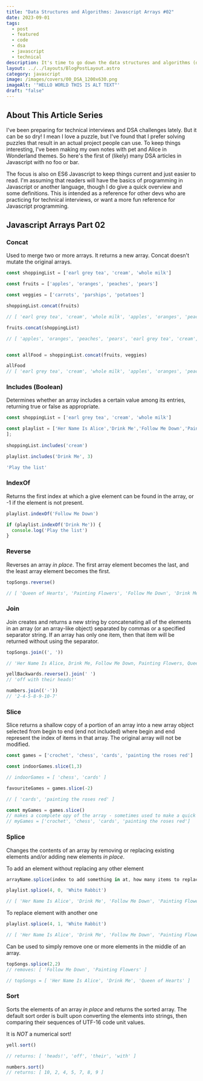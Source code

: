 ```yaml
---
title: "Data Structures and Algorithms: Javascript Arrays #02"
date: 2023-09-01
tags:
  - post
  - featured
  - code
  - dsa
  - javascript
  - technical
description: It's time to go down the data structures and algorithms (dsa) rabbit hole. But let's make things more fun - no "foo" and "bar" here! This is a series of pet and Alice in Wonderland themed DSA articles. We're starting with the basics of arrays in Javascript.
layout: ../../layouts/BlogPostLayout.astro
category: javascript
image: /images/covers/00_DSA_1200x630.png
imageAlt: '"HELLO WORLD THIS IS ALT TEXT"'
draft: "false"
---
```

## About This Article Series

I've been preparing for technical interviews and DSA challenges lately. But it can be so dry! I mean I love a puzzle, but I've found that I prefer solving puzzles that result in an actual project people can use. To keep things interesting, I've been making my own notes with pet and Alice in Wonderland themes. So here's the first of (likely) many DSA articles in Javascript with no foo or bar. 

The focus is also on ES6 Javascript to keep things current and just easier to read. I'm assuming that readers will have the basics of programming in Javascript or another language, though I do give a quick overview and some definitions. This is intended as a reference for other devs who are practicing for technical interviews, or want a more fun reference for Javascript programming.

## Javascript Arrays Part 02
### Concat
Used to merge two or more arrays. It returns a new array. Concat doesn't mutate the original arrays.

```js
const shoppingList = ['earl grey tea', 'cream', 'whole milk']

const fruits = ['apples', 'oranges', 'peaches', 'pears']

const veggies = ['carrots', 'parships', 'potatoes']

shoppingList.concat(fruits)

// [ 'earl grey tea', 'cream', 'whole milk', 'apples', 'oranges', 'peaches', 'pears' ]

fruits.concat(shoppingList)

// [ 'apples', 'oranges', 'peaches', 'pears', 'earl grey tea', 'cream', 'whole milk' ]


const allFood = shoppingList.concat(fruits, veggies)

allFood
// [ 'earl grey tea', 'cream', 'whole milk', 'apples', 'oranges', 'peaches', 'pears', 'carrots', 'parships', 'potatoes' ]
```

### Includes (Boolean)

Determines whether an array includes a certain value among its entries, returning true or false as appropriate.

```js
const shoppingList = ['earl grey tea', 'cream', 'whole milk']

const playlist = ['Her Name Is Alice','Drink Me','Follow Me Down','Painting Flowers','Queen of Hearts'
];
 
shoppingList.includes('cream')

playlist.includes('Drink Me', 3)

'Play the list'
```

### IndexOf

Returns the first index at which a give element can be found in the array, or -1 if the element is not present.

```js
playlist.indexOf('Follow Me Down')

if (playlist.indexOf('Drink Me')) {
  console.log('Play the list')
}
```

### Reverse

Reverses an array *in place*. The first array element becomes the last, and the least array element becomes the first.

```js
topSongs.reverse()

// [ 'Queen of Hearts', 'Painting Flowers', 'Follow Me Down', 'Drink Me', 'Her Name Is Alice' ]

```

### Join

Join creates and returns a new string by concatenating all of the elements in an array (or an array-like object) separated by commas or a specified separator string. If an array has only one item, then that item will be returned without using the separator.

```js
topSongs.join((', '))

// 'Her Name Is Alice, Drink Me, Follow Me Down, Painting Flowers, Queen of Hearts'

yellBackwards.reverse().join(' ')
// 'off with their heads!'

numbers.join(('-'))
// '2-4-5-8-9-10-7'
```

### Slice

Slice returns a shallow copy of a portion of an array into a new array object selected from begin to end (end not included) where begin and end represent the index of items in that array. The original array will not be modified. 

```js
const games = ['crochet', 'chess', 'cards', 'painting the roses red']

const indoorGames.slice(1,3)

// indoorGames = [ 'chess', 'cards' ]

favouriteGames = games.slice(-2)

// [ 'cards', 'painting the roses red' ]

const myGames = games.slice()
// makes a ccomplete opy of the array - sometimes used to make a quick copy
// myGames = ['crochet', 'chess', 'cards', 'painting the roses red']
```

### Splice

Changes the contents of an array by removing or replacing existing elements and/or adding new elements *in place*.

To add an element without replacing any other element

```js 
arrayName.splice(index to add something in at, how many items to replace, what to splice in)

playlist.splice(4, 0, 'White Rabbit')

// [ 'Her Name Is Alice', 'Drink Me', 'Follow Me Down', 'Painting Flowers', 'White Rabbit', 'Queen of Hearts' ]
```

To replace element with another one

```js 
playlist.splice(4, 1, 'White Rabbit')

// [ 'Her Name Is Alice', 'Drink Me', 'Follow Me Down', 'Painting Flowers', 'White Rabbit', ]

```
Can be used to simply remove one or more elements in the middle of an array.


```js
topSongs.splice(2,2)
// removes: [ 'Follow Me Down', 'Painting Flowers' ]

// topSongs = [ 'Her Name Is Alice', 'Drink Me', 'Queen of Hearts' ]
```

### Sort

Sorts the elements of an array *in place* and returns the sorted array. The default sort order is built upon converting the elements into strings, then comparing their sequences of UTF-16 code unit values.

It is *NOT* a numerical sort!

```js
yell.sort()

// returns: [ 'heads!', 'off', 'their', 'with' ]

numbers.sort()
// returns: [ 10, 2, 4, 5, 7, 8, 9 ]
```


